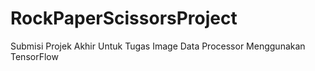 # RockPaperScissorsProject
Submisi Projek Akhir Untuk Tugas Image Data Processor Menggunakan TensorFlow
